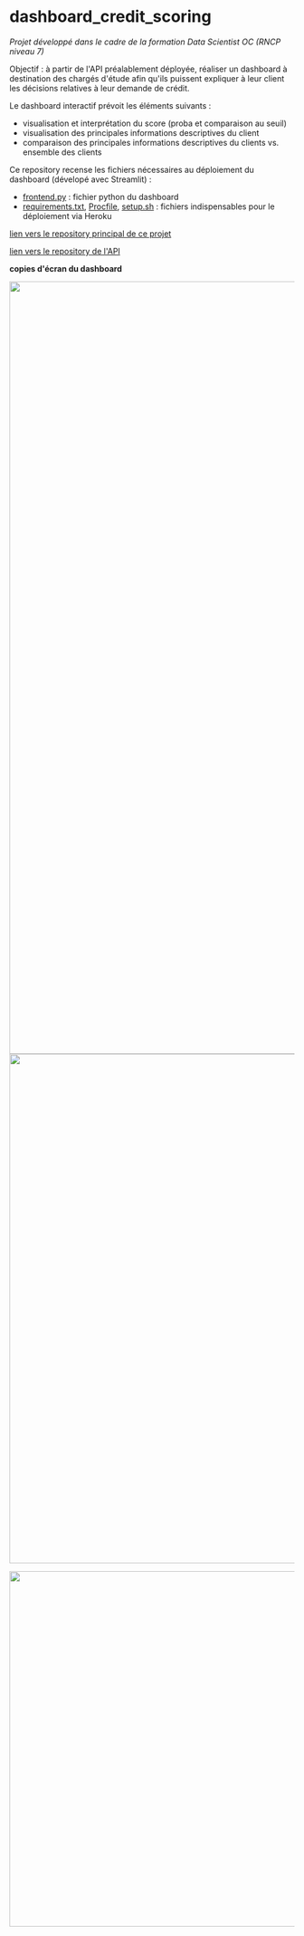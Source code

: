 # dashboard_credit_scoring
*Projet développé dans le cadre de la formation Data Scientist OC (RNCP niveau 7)*

Objectif : à partir de l'API préalablement déployée, réaliser un dashboard à destination des chargés d'étude afin qu'ils puissent expliquer à leur client les décisions relatives à leur demande de crédit.

Le dashboard interactif prévoit les éléments suivants :
- visualisation et interprétation du score (proba et comparaison au seuil)
- visualisation des principales informations descriptives du client
- comparaison des principales informations descriptives du clients vs. ensemble des clients

Ce repository recense les fichiers nécessaires au déploiement du dashboard (dévelopé avec Streamlit) :
- [frontend.py](frontend.py) : fichier python du dashboard
- [requirements.txt](requirements.txt), [Procfile](Procfile), [setup.sh](setup.sh) : fichiers indispensables pour le déploiement via Heroku

[lien vers le repository principal de ce projet](https://github.com/estellec18/modele_de_scoring)

[lien vers le repository de l'API](https://github.com/estellec18/app_credit_scoring)


**copies d'écran du dashboard**



<p>
    <img align="left" width="1365" src="https://github.com/estellec18/dashboard_credit_scoring/assets/126951321/6e8aadee-5672-49ed-a600-75514298f0c0">
    <p>
    <img width="900" src="https://github.com/estellec18/dashboard_credit_scoring/assets/126951321/d60553c7-7a8a-4036-a3a6-261b1f930a6b">
    <p>
    <img width="628" src="https://github.com/estellec18/dashboard_credit_scoring/assets/126951321/a114e172-4b9c-4860-8a2a-fe105a07791e">
</p>
